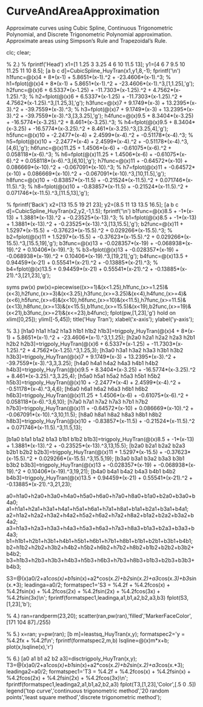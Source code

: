 # CurveAndAreaApproximation
Approximate curves using Cubic Spline, Continuous Trigonometric Polynomial, and Discrete Trigonometric Polynomial approximation. 
Approximate areas using Simpson’s Rule and Trapezoidal’s Rule.

clc;
clear;


% 2.)
% fprintf('Head')
x1=[1 1.25 3 3.25 4 6 10 11.5 13];
y1=[4 6 7 9.5 10 11.25 11 10 8.5];
[a b c d]=CubicSpline_HuyTran(x1,y1,8,-1);
fprintf('\n')
h1func=@(x)4 + 8*(x-1) + 5.8651*(x-1).^2 + -23.4606*(x-1).^3;
% h1=fplot(@(x)4 + 8*(x-1) + 5.8651*(x-1).^2 + -23.4606*(x-1).^3,[1,1.25],'g');
h2func=@(x)6 + 6.5337*(x-1.25) + -11.7303*(x-1.25).^2 + 4.7562*(x-1.25).^3;
% h2=fplot(@(x)6 + 6.5337*(x-1.25) + -11.7303*(x-1.25).^2 + 4.7562*(x-1.25).^3,[1.25,3],'g');
h3func=@(x)7 + 9.1749*(x-3) + 13.2395*(x-3).^2 + -39.7559*(x-3).^3;
% h3=fplot(@(x)7 + 9.1749*(x-3) + 13.2395*(x-3).^2 + -39.7559*(x-3).^3,[3,3.25],'g');
h4func=@(x)9.5 + 8.3404*(x-3.25) + -16.5774*(x-3.25).^2 + 8.461*(x-3.25).^3;
% h4=fplot(@(x)9.5 + 8.3404*(x-3.25) + -16.5774*(x-3.25).^2 + 8.461*(x-3.25).^3,[3.25,4],'g');
h5func=@(x)10 + -2.2477*(x-4) + 2.4599*(x-4).^2 + -0.51178*(x-4).^3;
% h5=fplot(@(x)10 + -2.2477*(x-4) + 2.4599*(x-4).^2 + -0.51178*(x-4).^3,[4,6],'g');
h6func=@(x)11.25 + 1.4506*(x-6) + -0.61075*(x-6).^2 + 0.058118*(x-6).^3;
% h6=fplot(@(x)11.25 + 1.4506*(x-6) + -0.61075*(x-6).^2 + 0.058118*(x-6).^3,[6,10],'g');
h7func=@(x)11 + -0.64572*(x-10) + 0.086669*(x-10).^2 + -0.067091*(x-10).^3;
% h7=fplot(@(x)11 + -0.64572*(x-10) + 0.086669*(x-10).^2 + -0.067091*(x-10).^3,[10,11.5],'g');
h8func=@(x)10 + -0.83857*(x-11.5) + -0.21524*(x-11.5).^2 + 0.071746*(x-11.5).^3;
% h8=fplot(@(x)10 + -0.83857*(x-11.5) + -0.21524*(x-11.5).^2 + 0.071746*(x-11.5).^3,[11.5,13],'g');



% fprintf('Back')
x2=[13 15.5 19 21 23];
y2=[8.5 11 13 13.5 16.5];
[a b c d]=CubicSpline_HuyTran(x2,y2,-1,1.5);
fprintf('\n')
b1func=@(x)8.5 + -1*(x-13) + 1.3881*(x-13).^2 + -0.23525*(x-13).^3;
% b1=fplot(@(x)8.5 + -1*(x-13) + 1.3881*(x-13).^2 + -0.23525*(x-13).^3,[13,15.5],'g');
b2func=@(x)11 + 1.5297*(x-15.5) + -0.37623*(x-15.5).^2 + 0.029266*(x-15.5).^3;
% b2=fplot(@(x)11 + 1.5297*(x-15.5) + -0.37623*(x-15.5).^2 + 0.029266*(x-15.5).^3,[15.5,19],'g');
b3func=@(x)13 + -0.028357*(x-19) + -0.068938*(x-19).^2 + 0.10406*(x-19).^3;
% b3=fplot(@(x)13 + -0.028357*(x-19) + -0.068938*(x-19).^2 + 0.10406*(x-19).^3,[19,21],'g');
b4func=@(x)13.5 + 0.94459*(x-21) + 0.55541*(x-21).^2 + -0.13885*(x-21).^3;
% b4=fplot(@(x)13.5 + 0.94459*(x-21) + 0.55541*(x-21).^2 + -0.13885*(x-21).^3,[21,23],'g');

syms pw(x)
pw(x)=piecewise((x>=1)&(x<1.25),h1func,(x>=1.25)&(x<3),h2func,(x>=3)&(x<3.25),h3func,(x>=3.25)&(x<4),h4func,(x>=4)&(x<6),h5func,(x>=6)&(x<10),h6func,(x>=10)&(x<11.5),h7func,(x>=11.5)&(x<13),h8func,(x>=13)&(x<15.5),b1func,(x>=15.5)&(x<19),b2func,(x>=19)&(x<21),b3func,(x>=21)&(x<=23),b4func);
fplot(pw,[1,23],'g')
hold on
xlim([0,25]);
ylim([-5,45]);
title('Huy Tran');
xlabel('x-axis');
ylabel('y-axis');



%  3.)
[h1a0 h1a1 h1a2 h1a3 h1b1 h1b2 h1b3]=trigpoly_HuyTran(@(x)4 + 8*(x-1) + 5.8651*(x-1).^2 + -23.4606*(x-1).^3,1,1.25);
[h2a0 h2a1 h2a2 h2a3 h2b1 h2b2 h2b3]=trigpoly_HuyTran(@(x)6 + 6.5337*(x-1.25) + -11.7303*(x-1.25).^2 + 4.7562*(x-1.25).^3,1.25,3);
[h3a0 h3a1 h3a2 h3a3 h3b1 h3b2 h3b3]=trigpoly_HuyTran(@(x)7 + 9.1749*(x-3) + 13.2395*(x-3).^2 + -39.7559*(x-3).^3,3,3.25);
[h4a0 h4a1 h4a2 h4a3 h4b1 h4b2 h4b3]=trigpoly_HuyTran(@(x)9.5 + 8.3404*(x-3.25) + -16.5774*(x-3.25).^2 + 8.461*(x-3.25).^3,3.25,4);
[h5a0 h5a1 h5a2 h5a3 h5b1 h5b2 h5b3]=trigpoly_HuyTran(@(x)10 + -2.2477*(x-4) + 2.4599*(x-4).^2 + -0.51178*(x-4).^3,4,6);
[h6a0 h6a1 h6a2 h6a3 h6b1 h6b2 h6b3]=trigpoly_HuyTran(@(x)11.25 + 1.4506*(x-6) + -0.61075*(x-6).^2 + 0.058118*(x-6).^3,6,10);
[h7a0 h7a1 h7a2 h7a3 h7b1 h7b2 h7b3]=trigpoly_HuyTran(@(x)11 + -0.64572*(x-10) + 0.086669*(x-10).^2 + -0.067091*(x-10).^3,10,11.5);
[h8a0 h8a1 h8a2 h8a3 h8b1 h8b2 h8b3]=trigpoly_HuyTran(@(x)10 + -0.83857*(x-11.5) + -0.21524*(x-11.5).^2 + 0.071746*(x-11.5).^3,11.5,13);

[b1a0 b1a1 b1a2 b1a3 b1b1 b1b2 b1b3]=trigpoly_HuyTran(@(x)8.5 + -1*(x-13) + 1.3881*(x-13).^2 + -0.23525*(x-13).^3,13,15.5);
[b2a0 b2a1 b2a2 b2a3 b2b1 b2b2 b2b3]=trigpoly_HuyTran(@(x)11 + 1.5297*(x-15.5) + -0.37623*(x-15.5).^2 + 0.029266*(x-15.5).^3,15.5,19);
[b3a0 b3a1 b3a2 b3a3 b3b1 b3b2 b3b3]=trigpoly_HuyTran(@(x)13 + -0.028357*(x-19) + -0.068938*(x-19).^2 + 0.10406*(x-19).^3,19,21);
[b4a0 b4a1 b4a2 b4a3 b4b1 b4b2 b4b3]=trigpoly_HuyTran(@(x)13.5 + 0.94459*(x-21) + 0.55541*(x-21).^2 + -0.13885*(x-21).^3,21,23);

a0=h1a0+h2a0+h3a0+h4a0+h5a0+h6a0+h7a0+h8a0+b1a0+b2a0+b3a0+b4a0;
a1=h1a1+h2a1+h3a1+h4a1+h5a1+h6a1+h7a1+h8a1+b1a1+b2a1+b3a1+b4a1;
a2=h1a2+h2a2+h3a2+h4a2+h5a2+h6a2+h7a2+h8a2+b1a2+b2a2+b3a2+b4a2;
a3=h1a3+h2a3+h3a3+h4a3+h5a3+h6a3+h7a3+h8a3+b1a3+b2a3+b3a3+b4a3;
b1=h1b1+h2b1+h3b1+h4b1+h5b1+h6b1+h7b1+h8b1+b1b1+b2b1+b3b1+b4b1;
b2=h1b2+h2b2+h3b2+h4b2+h5b2+h6b2+h7b2+h8b2+b1b2+b2b2+b3b2+b4b2;
b3=h1b3+h2b3+h3b3+h4b3+h5b3+h6b3+h7b3+h8b3+b1b3+b2b3+b3b3+b4b3;

S3=@(x)a0/2+a1*cos(x)+b1*sin(x)+a2*cos(x.*2)+b2*sin(x.*2)+a3*cos(x.*3)+b3*sin(x.*3);
leadinga=a0/2;
formatspec1='S3 = %4.2f + %4.2fcos(x) + %4.2fsin(x) + %4.2fcos(2x) + %4.2fsin(2x) + %4.2fcos(3x) + %4.2fsin(3x)\n';
fprintf(formatspec1,leadinga,a1,b1,a2,b2,a3,b3)
fplot(S3,[1,23],'b');


% 4.)
ran=randperm(23,20);
scatter(ran,pw(ran),'filled','MarkerFaceColor',[171 104 87]./255)


% 5.)
x=ran;
y=pw(ran);
[b m]=leastsq_HuyTran(x,y);
formatspec2='y = %4.2fx + %4.2f\n';
fprintf(formatspec2,m,b)
lsqline=@(x)m*x+b;
plot(x,lsqline(x),'r')

% 6.)
[a0 a1 b1 a2 b2 a3]=disctrigpoly_HuyTran(x,y);
T3=@(x)a0/2+a1*cos(x)+b1*sin(x)+a2*cos(x.*2)+b2*sin(x.*2)+a3*cos(x.*3);
leadinga2=a0/2;
formatspec1='T3 = %4.2f + %4.2fcos(x) + %4.2fsin(x) + %4.2fcos(2x) + %4.2fsin(2x) + %4.2fcos(3x)\n';
fprintf(formatspec1,leadinga2,a1,b1,a2,b2,a3)
fplot(T3,[1,23],'Color',[.5 0 .5])
legend('top curve','continuous trigonometric method','20 random points','least square method','discrete trigonometric method');

